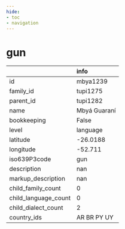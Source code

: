 ```yaml
---
hide:
- toc
- navigation
---
```

# gun
|                      | info         |
|:---------------------|:-------------|
| id                   | mbya1239     |
| family_id            | tupi1275     |
| parent_id            | tupi1282     |
| name                 | Mbyá Guaraní |
| bookkeeping          | False        |
| level                | language     |
| latitude             | -26.0188     |
| longitude            | -52.711      |
| iso639P3code         | gun          |
| description          | nan          |
| markup_description   | nan          |
| child_family_count   | 0            |
| child_language_count | 0            |
| child_dialect_count  | 2            |
| country_ids          | AR BR PY UY  |
